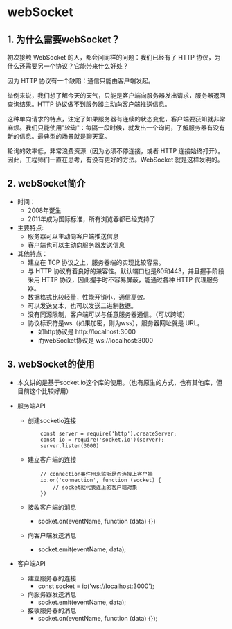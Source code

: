# webSocket
## 1. 为什么需要webSocket？
初次接触 WebSocket 的人，都会问同样的问题：我们已经有了 HTTP 协议，为什么还需要另一个协议？它能带来什么好处？

因为 HTTP 协议有一个缺陷：通信只能由客户端发起。

举例来说，我们想了解今天的天气，只能是客户端向服务器发出请求，服务器返回查询结果。HTTP 协议做不到服务器主动向客户端推送信息。

这种单向请求的特点，注定了如果服务器有连续的状态变化，客户端要获知就非常麻烦。我们只能使用"轮询"：每隔一段时候，就发出一个询问，了解服务器有没有新的信息。最典型的场景就是聊天室。

轮询的效率低，非常浪费资源（因为必须不停连接，或者 HTTP 连接始终打开）。因此，工程师们一直在思考，有没有更好的方法。WebSocket 就是这样发明的。

## 2. webSocket简介
* 时间：
	* 2008年诞生
	* 2011年成为国际标准，所有浏览器都已经支持了
* 主要特点:
	* 服务器可以主动向客户端推送信息
	* 客户端也可以主动向服务器发送信息
* 其他特点：
	* 建立在 TCP 协议之上，服务器端的实现比较容易。
	* 与 HTTP 协议有着良好的兼容性。默认端口也是80和443，并且握手阶段采用 HTTP 协议，因此握手时不容易屏蔽，能通过各种 HTTP 代理服务器。
	* 数据格式比较轻量，性能开销小，通信高效。
	* 可以发送文本，也可以发送二进制数据。
	* 没有同源限制，客户端可以与任意服务器通信。（可以跨域）
	* 协议标识符是ws（如果加密，则为wss），服务器网址就是 URL。
		* 如http协议是 http://localhost:3000
		* 而webSocket协议是 ws://localhost:3000

## 3. webSocket的使用
* 本文讲的是基于socket.io这个库的使用。（也有原生的方式，也有其他库，但目前这个比较好用）
* 服务端API
	* 创建socketio连接

		```
			const server = require('http').createServer;
			const io = require('socket.io')(server);
			server.listen(3000)
		```
	* 建立客户端的连接
		```
			// connection事件用来监听是否连接上客户端
			io.on('connection', function (socket) {
				// socket就代表连上的客户端对象
			})
		```
	* 接收客户端的消息
		* socket.on(eventName, function (data) {})
	* 向客户端发送消息
		* socket.emit(eventName, data);

* 客户端API
	* 建立服务器的连接
		* const socket = io('ws://localhost:3000');
	* 向服务器发送消息
		* socket.emit(eventName, data);
	* 接收服务器的消息
		* socket.on(eventName, function (data) {});



